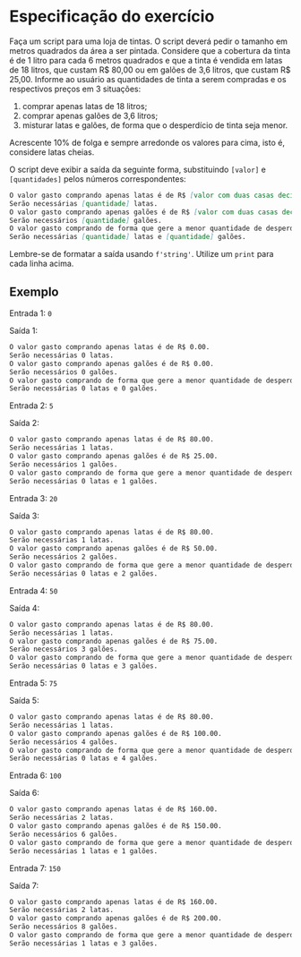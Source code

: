 # Especificação do exercício

Faça um script para uma loja de tintas.
O script deverá pedir o tamanho em metros quadrados da área a ser pintada.
Considere que a cobertura da tinta é de 1 litro para cada 6 metros quadrados e que a tinta é vendida em latas de 18 litros, que custam R$ 80,00 ou em galões de 3,6 litros, que custam R$ 25,00.
Informe ao usuário as quantidades de tinta a serem compradas e os respectivos preços em 3 situações:

1. comprar apenas latas de 18 litros;
2. comprar apenas galões de 3,6 litros;
3. misturar latas e galões, de forma que o desperdício de tinta seja menor.

Acrescente 10% de folga e sempre arredonde os valores para cima, isto é, considere latas cheias.

O script deve exibir a saída da seguinte forma, substituindo `[valor]` e `[quantidades]` pelos números correspondentes:

```markdown
O valor gasto comprando apenas latas é de R$ [valor com duas casas decimais].
Serão necessárias [quantidade] latas.
O valor gasto comprando apenas galões é de R$ [valor com duas casas decimais].
Serão necessários [quantidade] galões.
O valor gasto comprando de forma que gere a menor quantidade de desperdício é de R$ [valor com duas casas decimais].
Serão necessárias [quantidade] latas e [quantidade] galões.
```

Lembre-se de formatar a saída usando `f'string'`.
Utilize um `print` para cada linha acima.

## Exemplo

Entrada 1: `0`

Saída 1:

```markdown
O valor gasto comprando apenas latas é de R$ 0.00.
Serão necessárias 0 latas.
O valor gasto comprando apenas galões é de R$ 0.00.
Serão necessários 0 galões.
O valor gasto comprando de forma que gere a menor quantidade de desperdício é de R$ 0.00.
Serão necessárias 0 latas e 0 galões.
```

Entrada 2: `5`

Saída 2:

```markdown
O valor gasto comprando apenas latas é de R$ 80.00.
Serão necessárias 1 latas.
O valor gasto comprando apenas galões é de R$ 25.00.
Serão necessários 1 galões.
O valor gasto comprando de forma que gere a menor quantidade de desperdício é de R$ 25.00.
Serão necessárias 0 latas e 1 galões.
```

Entrada 3: `20`

Saída 3:

```markdown
O valor gasto comprando apenas latas é de R$ 80.00.
Serão necessárias 1 latas.
O valor gasto comprando apenas galões é de R$ 50.00.
Serão necessários 2 galões.
O valor gasto comprando de forma que gere a menor quantidade de desperdício é de R$ 50.00.
Serão necessárias 0 latas e 2 galões.
```

Entrada 4: `50`

Saída 4:

```markdown
O valor gasto comprando apenas latas é de R$ 80.00.
Serão necessárias 1 latas.
O valor gasto comprando apenas galões é de R$ 75.00.
Serão necessários 3 galões.
O valor gasto comprando de forma que gere a menor quantidade de desperdício é de R$ 75.00.
Serão necessárias 0 latas e 3 galões.
```

Entrada 5: `75`

Saída 5:

```markdown
O valor gasto comprando apenas latas é de R$ 80.00.
Serão necessárias 1 latas.
O valor gasto comprando apenas galões é de R$ 100.00.
Serão necessários 4 galões.
O valor gasto comprando de forma que gere a menor quantidade de desperdício é de R$ 100.00.
Serão necessárias 0 latas e 4 galões.
```

Entrada 6: `100`

Saída 6:

```markdown
O valor gasto comprando apenas latas é de R$ 160.00.
Serão necessárias 2 latas.
O valor gasto comprando apenas galões é de R$ 150.00.
Serão necessários 6 galões.
O valor gasto comprando de forma que gere a menor quantidade de desperdício é de R$ 105.00.
Serão necessárias 1 latas e 1 galões.
```

Entrada 7: `150`

Saída 7:

```markdown
O valor gasto comprando apenas latas é de R$ 160.00.
Serão necessárias 2 latas.
O valor gasto comprando apenas galões é de R$ 200.00.
Serão necessários 8 galões.
O valor gasto comprando de forma que gere a menor quantidade de desperdício é de R$ 155.00.
Serão necessárias 1 latas e 3 galões.
```
